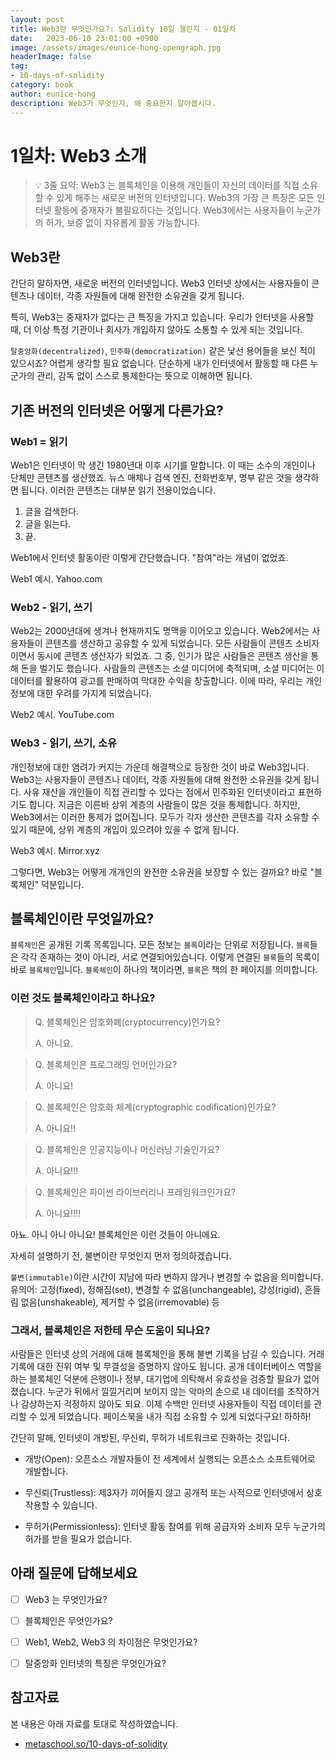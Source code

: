 ```yaml
---
layout: post
title: Web3란 무엇인가요?: Solidity 10일 챌린지 - 01일차
date:   2023-06-10 23:01:00 +0900
image: /assets/images/eunice-hong-opengraph.jpg
headerImage: false
tag:
- 10-days-of-solidity
category: book
author: eunice-hong
description: Web3가 무엇인지, 왜 중요한지 알아봅시다.
---
```


# 1일차: Web3 소개

> 💡 3줄 요약: Web3 는 블록체인을 이용해 개인들이 자신의 데이터를 직접 소유할 수 있게 해주는
> 새로운 버전의 인터넷입니다. Web3의 가장 큰 특징은 모든 인터넷 활동에 중재자가 불필요하다는 것입니다.
> Web3에서는 사용자들이 누군가의 허가, 보증 없이 자유롭게 활동 가능합니다.

## Web3란

간단히 말하자면, 새로운 버전의 인터넷입니다.
Web3 인터넷 상에서는 사용자들이 콘텐츠나 데이터, 각종 자원들에 대해 완전한 소유권을 갖게 됩니다.

특히, Web3는 중재자가 없다는 큰 특징을 가지고 있습니다.
우리가 인터넷을 사용할 때, 더 이상 특정 기관이나 회사가 개입하지 않아도 소통할 수 있게 되는 것입니다.

`탈중앙화(decentralized)`, `민주화(democratization)` 같은 낯선 용어들을 보신 적이 있으시죠?
어렵게 생각할 필요 없습니다.
단순하게 내가 인터넷에서 활동할 때 다른 누군가의 관리, 감독 없이 스스로 통제한다는 뜻으로 이해하면 됩니다.

## 기존 버전의 인터넷은 어떻게 다른가요?

### Web1 = 읽기

Web1은 인터넷이 막 생긴 1980년대 이후 시기를 말합니다.
이 때는 소수의 개인이나 단체만 콘텐츠를 생산했죠.
뉴스 매체나 검색 엔진, 전화번호부, 명부 같은 것을 생각하면 됩니다.
이러한 콘텐츠는 대부분 읽기 전용이었습니다.

1. 글을 검색한다.
2. 글을 읽는다.
3. 끝.

Web1에서 인터넷 활동이란 이렇게 간단했습니다. "참여"라는 개념이 없었죠.

Web1 예시. Yahoo.com

### Web2 - 읽기, 쓰기

Web2는 2000년대에 생겨나 현재까지도 명맥을 이어오고 있습니다.
Web2에서는 사용자들이 콘텐츠를 생산하고 공유할 수 있게 되었습니다.
모든 사람들이 콘텐츠 소비자이면서 동시에 콘텐츠 생산자가 되었죠.
그 중, 인기가 많은 사람들은 콘텐츠 생산을 통해 돈을 벌기도 했습니다.
사람들의 콘텐츠는 소셜 미디어에 축적되며,
소셜 미디어는 이 데이터를 활용하여 광고를 판매하여 막대한 수익을 창출합니다.
이에 따라, 우리는 개인정보에 대한 우려를 가지게 되었습니다.

Web2 예시. YouTube.com

### Web3 - 읽기, 쓰기, 소유

개인정보에 대한 염려가 커지는 가운데 해결책으로 등장한 것이 바로 Web3입니다.
Web3는 사용자들이 콘텐츠나 데이터, 각종 자원들에 대해 완전한 소유권을 갖게 됩니다.
사유 재산을 개인들이 직접 관리할 수 있다는 점에서 민주화된 인터넷이라고 표현하기도 합니다.
지금은 이른바 상위 계층의 사람들이 많은 것을 통제합니다.
하지만, Web3에서는 이러한 통제가 없어집니다.
모두가 각자 생산한 콘텐츠를 각자 소유할 수 있기 때문에, 상위 계층의 개입이 있으려야 있을 수 없게 됩니다.

Web3 예시. Mirror.xyz

그렇다면, Web3는 어떻게 개개인의 완전한 소유권을 보장할 수 있는 걸까요?
바로 "블록체인" 덕분입니다.

## 블록체인이란 무엇일까요?

`블록체인`은 공개된 기록 목록입니다.
모든 정보는 `블록`이라는 단위로 저장됩니다.
`블록`들은 각각 존재하는 것이 아니라, 서로 연결되어있습니다.
이렇게 연결된 `블록`들의 목록이 바로 `블록체인`입니다.
`블록체인`이 하나의 책이라면, `블록`은 책의 한 페이지를 의미합니다.

### 이런 것도 블록체인이라고 하나요?

> Q. 블록체인은 암호화폐(cryptocurrency)인가요?
>
> A. 아니요.

> Q. 블록체인은 프로그래밍 언어인가요?
>
> A. 아니요!

> Q. 블록체인은 암호화 체계(cryptographic codification)인가요?
>
> A. 아니요!!

> Q. 블록체인은 인공지능이나 머신러닝 기술인가요?
>
> A. 아니요!!!

> Q. 블록체인은 파이썬 라이브러리나 프레임워크인가요?
>
> A. 아니요!!!!

아뇨. 아니 아니 아니요! 블록체인은 이런 것들이 아니에요.

자세히 설명하기 전, 불변이란 무엇인지 먼저 정의하겠습니다.

`불변(immutable)`이란 시간이 지남에 따라 변하지 않거나 변경할 수 없음을 의미합니다.
유의어:
고정(fixed),
정해짐(set),
변경할 수 없음(unchangeable),
강성(rigid),
흔들림 없음(unshakeable),
제거할 수 없음(irremovable) 등

### 그래서, 블록체인은 저한테 무슨 도움이 되나요?

사람들은 인터넷 상의 거래에 대해 블록체인을 통해 불변 기록을 남길 수 있습니다.
거래 기록에 대한 진위 여부 및 무결성을 증명하지 않아도 됩니다.
공개 데이터베이스 역할을 하는 블록체인 덕분에
은행이나 정부, 대기업에 의탁해서 유효성을 검증할 필요가 없어졌습니다.
누군가 뒤에서 낄낄거리며 보이지 않는 악마의 손으로 내 데이터를 조작하거나 감상하는지 걱정하지 않아도 되요.
이제 수백만 인터넷 사용자들이 직접 데이터를 관리할 수 있게 되었습니다.
페이스북을 내가 직접 소유할 수 있게 되었다구요! 하하하!

간단히 말해, 인터넷이 개방된, 무신뢰, 무허가 네트워크로 진화하는 것입니다.

* 개방(Open): 오픈소스 개발자들이 전 세계에서 실행되는 오픈소스 소프트웨어로 개발합니다.

* 무신뢰(Trustless): 제3자가 끼어들지 않고 공개적 또는 사적으로 인터넷에서 상호작용할 수 있습니다.

* 무허가(Permissionless): 인터넷 활동 참여를 위해 공급자와 소비자 모두 누군가의 허가를 받을 필요가 없습니다.

## 아래 질문에 답해보세요

* [ ] Web3 는 무엇인가요?
* [ ] 블록체인은 무엇인가요?
* [ ] Web1, Web2, Web3 의 차이점은 무엇인가요?
* [ ] 탈중앙화 인터넷의 특징은 무엇인가요?


## 참고자료

본 내용은 아래 자료를 토대로 작성하였습니다.

* [metaschool.so/10-days-of-solidity](https://metaschool.so/courses/10-days-of-solidity/lesson/94002ed1-afe8-4616-ad99-101d72694b23)
